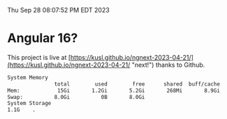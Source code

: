Thu Sep 28 08:07:52 PM EDT 2023

# Angular 16?


This project is live at [https://kusl.github.io/ngnext-2023-04-21/](https://kusl.github.io/ngnext-2023-04-21/ "next!") thanks to Github.

```bash
System Memory
               total        used        free      shared  buff/cache   available
Mem:            15Gi       1.2Gi       5.2Gi       268Mi       8.9Gi        13Gi
Swap:          8.0Gi          0B       8.0Gi
System Storage
1.1G	.
```
